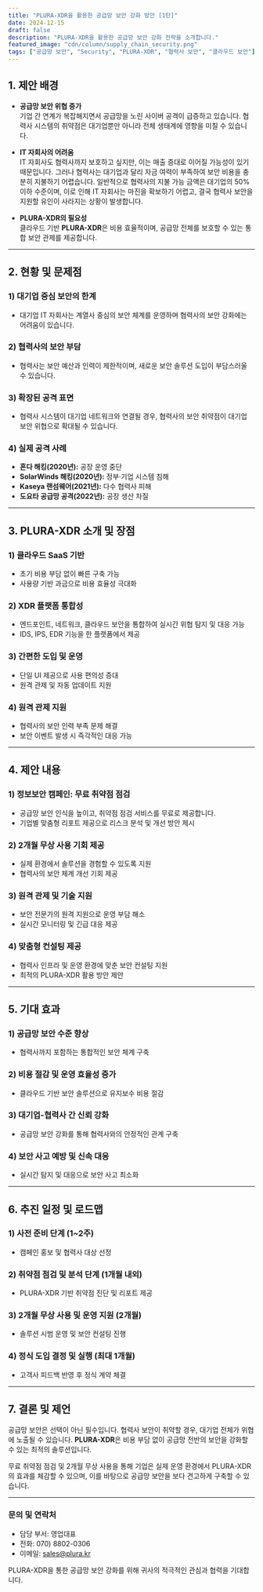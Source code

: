 ```yaml
---
title: "PLURA-XDR을 활용한 공급망 보안 강화 방안 [1탄]"
date: 2024-12-15
draft: false
description: "PLURA-XDR을 활용한 공급망 보안 강화 전략을 소개합니다."
featured_image: "cdn/column/supply_chain_security.png"
tags: ["공급망 보안", "Security", "PLURA-XDR", "협력사 보안", "클라우드 보안"]
---
```


## 1. 제안 배경

- **공급망 보안 위협 증가**  
  기업 간 연계가 복잡해지면서 공급망을 노린 사이버 공격이 급증하고 있습니다. 협력사 시스템의 취약점은 대기업뿐만 아니라 전체 생태계에 영향을 미칠 수 있습니다.

- **IT 자회사의 어려움**  
  IT 자회사도 협력사까지 보호하고 싶지만, 이는 매출 증대로 이어질 가능성이 있기 때문입니다. 그러나 협력사는 대기업과 달리 자금 여력이 부족하여 보안 비용을 충분히 지불하기 어렵습니다. 일반적으로 협력사의 지불 가능 금액은 대기업의 50% 이하 수준이며, 이로 인해 IT 자회사는 마진을 확보하기 어렵고, 결국 협력사 보안을 지원할 유인이 사라지는 상황이 발생합니다.

- **PLURA-XDR의 필요성**  
  클라우드 기반 **PLURA-XDR**은 비용 효율적이며, 공급망 전체를 보호할 수 있는 통합 보안 관제를 제공합니다.

---

## 2. 현황 및 문제점

### 1) 대기업 중심 보안의 한계
- 대기업 IT 자회사는 계열사 중심의 보안 체계를 운영하며 협력사의 보안 강화에는 어려움이 있습니다.

### 2) 협력사의 보안 부담
- 협력사는 보안 예산과 인력이 제한적이며, 새로운 보안 솔루션 도입이 부담스러울 수 있습니다.

### 3) 확장된 공격 표면
- 협력사 시스템이 대기업 네트워크와 연결될 경우, 협력사의 보안 취약점이 대기업 보안 위협으로 확대될 수 있습니다.

### 4) 실제 공격 사례
- **혼다 해킹(2020년):** 공장 운영 중단
- **SolarWinds 해킹(2020년):** 정부·기업 시스템 침해
- **Kaseya 랜섬웨어(2021년):** 다수 협력사 피해
- **도요타 공급망 공격(2022년):** 공장 생산 차질

---

## 3. PLURA-XDR 소개 및 장점

### 1) 클라우드 SaaS 기반
- 초기 비용 부담 없이 빠른 구축 가능
- 사용량 기반 과금으로 비용 효율성 극대화

### 2) XDR 플랫폼 통합성
- 엔드포인트, 네트워크, 클라우드 보안을 통합하여 실시간 위협 탐지 및 대응 가능
- IDS, IPS, EDR 기능을 한 플랫폼에서 제공

### 3) 간편한 도입 및 운영
- 단일 UI 제공으로 사용 편의성 증대
- 원격 관제 및 자동 업데이트 지원

### 4) 원격 관제 지원
- 협력사의 보안 인력 부족 문제 해결
- 보안 이벤트 발생 시 즉각적인 대응 가능

---

## 4. 제안 내용

### 1) 정보보안 캠페인: 무료 취약점 점검
- 공급망 보안 인식을 높이고, 취약점 점검 서비스를 무료로 제공합니다.
- 기업별 맞춤형 리포트 제공으로 리스크 분석 및 개선 방안 제시

### 2) 2개월 무상 사용 기회 제공
- 실제 환경에서 솔루션을 경험할 수 있도록 지원
- 협력사의 보안 체계 개선 기회 제공

### 3) 원격 관제 및 기술 지원
- 보안 전문가의 원격 지원으로 운영 부담 해소
- 실시간 모니터링 및 긴급 대응 제공

### 4) 맞춤형 컨설팅 제공
- 협력사 인프라 및 운영 환경에 맞춘 보안 컨설팅 지원
- 최적의 PLURA-XDR 활용 방안 제안

---

## 5. 기대 효과

### 1) 공급망 보안 수준 향상
- 협력사까지 포함하는 통합적인 보안 체계 구축

### 2) 비용 절감 및 운영 효율성 증가
- 클라우드 기반 보안 솔루션으로 유지보수 비용 절감

### 3) 대기업-협력사 간 신뢰 강화
- 공급망 보안 강화를 통해 협력사와의 안정적인 관계 구축

### 4) 보안 사고 예방 및 신속 대응
- 실시간 탐지 및 대응으로 보안 사고 최소화

---

## 6. 추진 일정 및 로드맵

### 1) 사전 준비 단계 (1~2주)
- 캠페인 홍보 및 협력사 대상 선정

### 2) 취약점 점검 및 분석 단계 (1개월 내외)
- PLURA-XDR 기반 취약점 진단 및 리포트 제공

### 3) 2개월 무상 사용 및 운영 지원 (2개월)
- 솔루션 시범 운영 및 보안 컨설팅 진행

### 4) 정식 도입 결정 및 실행 (최대 1개월)
- 고객사 피드백 반영 후 정식 계약 체결

---

## 7. 결론 및 제언

공급망 보안은 선택이 아닌 필수입니다. 협력사 보안이 취약할 경우, 대기업 전체가 위협에 노출될 수 있습니다. **PLURA-XDR**은 비용 부담 없이 공급망 전반의 보안을 강화할 수 있는 최적의 솔루션입니다.

무료 취약점 점검 및 2개월 무상 사용을 통해 기업은 실제 운영 환경에서 PLURA-XDR의 효과를 체감할 수 있으며, 이를 바탕으로 공급망 보안을 보다 견고하게 구축할 수 있습니다.

---

### 문의 및 연락처
- 담당 부서: 영업대표  
- 전화: 070) 8802-0306  
- 이메일: sales@plura.kr  

PLURA-XDR을 통한 공급망 보안 강화를 위해 귀사의 적극적인 관심과 협력을 기대합니다.
